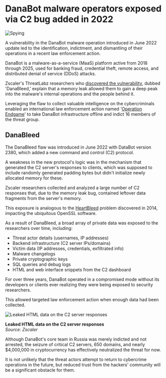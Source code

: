 # DanaBot malware operators exposed via C2 bug added in 2022

![Spying](https://www.bleepstatic.com/content/hl-images/2021/05/13/spyware.jpg)

A vulnerability in the DanaBot malware operation introduced in June 2022 update led to the identification, indictment, and dismantling of their operations in a recent law enforcement action.

DanaBot is a malware-as-a-service (MaaS) platform active from 2018 through 2025, used for banking fraud, credential theft, remote access, and distributed denial of service (DDoS) attacks.

Zscaler's ThreatLabz researchers who [discovered the vulnerability](http://www.zscaler.com/blogs/security-research/danableed-danabot-c2-server-memory-leak-bug), dubbed 'DanaBleed,' explain that a memory leak allowed them to gain a deep peak into the malware's internal operations and the people behind it.

Leveraging the flaw to collect valuable intelligence on the cybercriminals enabled an international law enforcement action named '[Operation Endgame](https://www.bleepingcomputer.com/news/security/police-takes-down-300-servers-in-ransomware-supply-chain-crackdown/)' to take DanaBot infrastructure offline and indict 16 members of the threat group.

## DanaBleed

The DanaBleed flaw was introduced in June 2022 with DataBot version 2380, which added a new command and control (C2) protocol.

A weakness in the new protocol's logic was in the mechanism that generated the C2 server's responses to clients, which was supposed to include randomly generated padding bytes but didn't initialize newly allocated memory for these.

Zscaler researchers collected and analyzed a large number of C2 responses that, due to the memory leak bug, contained leftover data fragments from the server's memory.

This exposure is analogous to the [HeartBleed](https://heartbleed.com/) problem discovered in 2014, impacting the ubiquitous OpenSSL software.

As a result of DanaBleed, a broad array of private data was exposed to the researchers over time, including:

* Threat actor details (usernames, IP addresses)
* Backend infrastructure (C2 server IPs/domains)
* Victim data (IP addresses, credentials, exfiltrated info)
* Malware changelogs
* Private cryptographic keys
* SQL queries and debug logs
* HTML and web interface snippets from the C2 dashboard

For over three years, DanaBot operated in a compromised mode without its developers or clients ever realizing they were being exposed to security researchers.

This allowed targeted law enforcement action when enough data had been collected.

![Leaked HTML data on the C2 server responses](https://www.bleepstatic.com/images/news/u/1220909/2025/June/leaked-html.jpg)

**Leaked HTML data on the C2 server responses**  
_Source: Zscaler_

Although DanaBot's core team in Russia was merely indicted and not arrested, the seizure of critical C2 servers, 650 domains, and nearly $4,000,000 in cryptocurrency has effectively neutralized the threat for now.

It is not unlikely that the threat actors attempt to return to cybercrime operations in the future, but reduced trust from the hackers' community will be a significant obstacle for them.